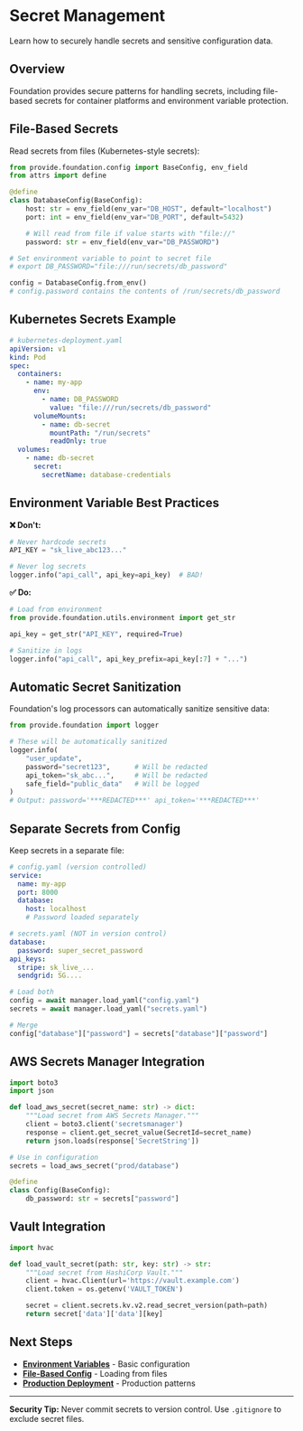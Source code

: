 # Secret Management

Learn how to securely handle secrets and sensitive configuration data.

## Overview

Foundation provides secure patterns for handling secrets, including file-based secrets for container platforms and environment variable protection.

## File-Based Secrets

Read secrets from files (Kubernetes-style secrets):

```python
from provide.foundation.config import BaseConfig, env_field
from attrs import define

@define
class DatabaseConfig(BaseConfig):
    host: str = env_field(env_var="DB_HOST", default="localhost")
    port: int = env_field(env_var="DB_PORT", default=5432)

    # Will read from file if value starts with "file://"
    password: str = env_field(env_var="DB_PASSWORD")

# Set environment variable to point to secret file
# export DB_PASSWORD="file:///run/secrets/db_password"

config = DatabaseConfig.from_env()
# config.password contains the contents of /run/secrets/db_password
```

## Kubernetes Secrets Example

```yaml
# kubernetes-deployment.yaml
apiVersion: v1
kind: Pod
spec:
  containers:
    - name: my-app
      env:
        - name: DB_PASSWORD
          value: "file:///run/secrets/db_password"
      volumeMounts:
        - name: db-secret
          mountPath: "/run/secrets"
          readOnly: true
  volumes:
    - name: db-secret
      secret:
        secretName: database-credentials
```

## Environment Variable Best Practices

**❌ Don't:**
```python
# Never hardcode secrets
API_KEY = "sk_live_abc123..."

# Never log secrets
logger.info("api_call", api_key=api_key)  # BAD!
```

**✅ Do:**
```python
# Load from environment
from provide.foundation.utils.environment import get_str

api_key = get_str("API_KEY", required=True)

# Sanitize in logs
logger.info("api_call", api_key_prefix=api_key[:7] + "...")
```

## Automatic Secret Sanitization

Foundation's log processors can automatically sanitize sensitive data:

```python
from provide.foundation import logger

# These will be automatically sanitized
logger.info(
    "user_update",
    password="secret123",      # Will be redacted
    api_token="sk_abc...",     # Will be redacted
    safe_field="public_data"   # Will be logged
)
# Output: password='***REDACTED***' api_token='***REDACTED***'
```

## Separate Secrets from Config

Keep secrets in a separate file:

```yaml
# config.yaml (version controlled)
service:
  name: my-app
  port: 8000
  database:
    host: localhost
    # Password loaded separately
```

```yaml
# secrets.yaml (NOT in version control)
database:
  password: super_secret_password
api_keys:
  stripe: sk_live_...
  sendgrid: SG....
```

```python
# Load both
config = await manager.load_yaml("config.yaml")
secrets = await manager.load_yaml("secrets.yaml")

# Merge
config["database"]["password"] = secrets["database"]["password"]
```

## AWS Secrets Manager Integration

```python
import boto3
import json

def load_aws_secret(secret_name: str) -> dict:
    """Load secret from AWS Secrets Manager."""
    client = boto3.client('secretsmanager')
    response = client.get_secret_value(SecretId=secret_name)
    return json.loads(response['SecretString'])

# Use in configuration
secrets = load_aws_secret("prod/database")

@define
class Config(BaseConfig):
    db_password: str = secrets["password"]
```

## Vault Integration

```python
import hvac

def load_vault_secret(path: str, key: str) -> str:
    """Load secret from HashiCorp Vault."""
    client = hvac.Client(url='https://vault.example.com')
    client.token = os.getenv('VAULT_TOKEN')

    secret = client.secrets.kv.v2.read_secret_version(path=path)
    return secret['data']['data'][key]
```

## Next Steps

- **[Environment Variables](env-variables.md)** - Basic configuration
- **[File-Based Config](file-config.md)** - Loading from files
- **[Production Deployment](../production/deployment.md)** - Production patterns

---

**Security Tip:** Never commit secrets to version control. Use `.gitignore` to exclude secret files.
